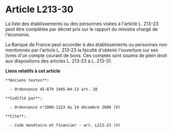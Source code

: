 # Article L213-30

La liste des établissements ou des personnes visées à l'article L. 213-23 peut être complétée par décret pris sur le rapport
du ministre chargé de l'économie. 

La Banque de France peut accorder à des établissements ou personnes non mentionnés par l'article L. 213-23 la faculté
d'obtenir l'ouverture sur ses livres d'un compte courant de bons. Ces comptes sont soumis de plein droit aux dispositions des
articles L. 213-23 à L. 213-31.

**Liens relatifs à cet article**

	**Anciens textes**:

	  - Ordonnance 45-679 1945-04-13 art. 10

	**Codifié par**:

	  - Ordonnance n°2000-1223 du 14 décembre 2000 (V)

	**Cite**:

	  - Code monétaire et financier - art. L213-23 (V)
